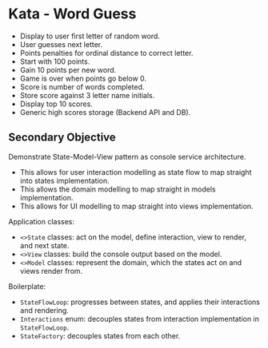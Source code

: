 Kata - Word Guess
===

- Display to user first letter of random word.
- User guesses next letter.
- Points penalties for ordinal distance to correct letter.
- Start with 100 points.
- Gain 10 points per new word.
- Game is over when points go below 0.
- Score is number of words completed.
- Store score against 3 letter name initials.
- Display top 10 scores.
- Generic high scores storage (Backend API and DB).

Secondary Objective
---

Demonstrate State-Model-View pattern as console service architecture. 

- This allows for user interaction modelling as state flow to map straight into states implementation.
- This allows the domain modelling to map straight in models implementation.
- This allows for UI modelling to map straight into views implementation.

Application classes:

- `<>State` classes: act on the model, define interaction, view to render, and next state.
- `<>View` classes: build the console output based on the model.
- `<>Model` classes: represent the domain, which the states act on and views render from.

Boilerplate:

- `StateFlowLoop`: progresses between states, and applies their interactions and rendering.
- `Interactions` enum: decouples states from interaction implementation in `StateFlowLoop`.
- `StateFactory`: decouples states from each other.
